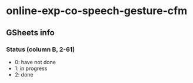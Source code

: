 # online-exp-co-speech-gesture-cfm

## GSheets info
### Status (column B, 2-61)
- 0: have not done
- 1: in progress
- 2: done